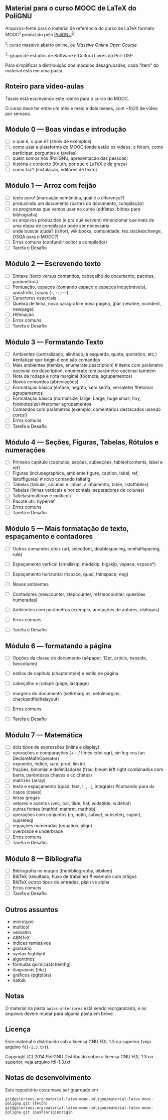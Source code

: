 Material para o curso MOOC de LaTeX do PoliGNU
----------------------------------------------

Arquivos-fonte para o material de referência do curso de LaTeX formato
MOOC<sup>[1](#note1)</sup> produzido pelo [PoliGNU][polignu]<sup>[2](#note2)</sup>.

<a name="note1"><sup>1</sup></a>: curso massivo aberto online, ou _Massive Online Open Course_

<a name="note2"><sup>2</sup></a>: grupo de estudos de Software e Cultura Livres da Poli-USP.

[polignu]: www.polignu.org

Para simplificar a distribuição dos módulos desagrupados, cada "item"
do material está em uma pasta.


Roteiro para video-aulas
------------------------

Tássio está escrevendo este roteiro para o curso do MOOC.

O curso deve ter entre um mês e meio e dois meses,
com ~1h30 de vídeo por semana.

## Módulo 0 &mdash; Boas vindas e introdução
- [ ] o que é, o que é? (show de exemplos)
- [ ] como usar a plataforma do MOOC (onde estão os vídeos, o fórum, como participar, perguntas e tarefas) 
- [ ] quem somos nós (PoliGNU, apresentação das pessoas)
- [ ] história e contexto (Knuth, por que o LaTeX é de graça)
- [ ] como faz? (instalação, editores de texto)

## Módulo 1 &mdash; Arroz com feijão
- [ ] texto puro! (marcação semântica, qual é a diferença?)
- [ ] produzindo um documento (partes do documento, compilação)
- [ ] os programas que vamos usar no curso (pdflatex, bibtex para bibliografia) 
- [ ] os arquivos produzidos (e pra quê servem) #mencionar que mais de uma etapa de compilação pode ser necessária
- [ ] onde buscar ajuda? (lshort, wikibooks, comunidade, tex.stackexchange, OSQA para o MOOC?)
- [ ] Erros comuns (confundir editor e compilador) 
- [ ] Tarefa e Desafio

## Módulo 2 &mdash; Escrevendo texto
- [ ] Sintaxe (texto versus comandos, cabeçalho do documento, pacotes, parâmetros)
- [ ] Pontuação, espaços (comando espaço e espaços inquebráveis), apóstrofo, traços (-, --,---). 
- [ ] Caracteres especiais
- [ ] Quebra de linha, novo parágrafo e nova página, (par, newline, noindent, newpage).
- [ ] Hifenação
- [ ] Erros comuns
- [ ] Tarefa e Desafio

## Módulo 3 &mdash; Formatando Texto
- [ ] Ambientes (centralizado, alinhado, à esquerda, quote, quotation, etc.) #enfatizar que begin e end são comandos
- [ ] Mais ambientes (itemize, enumerate,description) # items com parâmetro opcional em description, enumerate tem parâmetro opcional também
- [ ] Nota de rodapé e nota marginal (footnote, agrupamentos)
- [ ] Novos comandos (abreviações)
- [ ] Formatação básica (ênfase, negrito, sem serifa, versalete) #retomar agrupamentos
- [ ] Formatação básica (normalsize, large, Large, huge small, tiny, footnotesize) #retomar agrupamentos
- [ ] Comandos com parâmetros (exemplo: comentários destacados usando cores!)
- [ ] Erros comuns
- [ ] Tarefa e Desafio

## Módulo 4 &mdash; Seções, Figuras, Tabelas, Rótulos e numerações
- [ ] Primeiro capítulo (capítulos, seções, subseções, tableofcontents, label e ref)
- [ ] Figuras (includegraphics, ambiente figure, caption, label, ref, listoffigures) # novo comando faltafig
- [ ] Tabelas (tabular, colunas e linhas, alinhamento, table, listoftables)
- [ ] Tabelas (linhas verticais e horizontais, separadores de colunas)
- [ ] Tabelas(multirow e multicol)
- [ ] Pacote útil: hyperref
- [ ] Erros comuns
- [ ] Tarefa e Desafio

## Módulo 5 &mdash; Mais formatação de texto, espaçamento e contadores
- [ ] Outros comandos úteis (url, selectfont, doublespacing, onehalfspacing, rule)
- [ ] Espaçamento vertical (smallskip, medskip, bigskip, vspace, vspace*)
- [ ] Espaçamento horizontal (hspace, quad, thinspace, neg)
- [ ] Novos ambientes
- [ ] Contadores (newcounter, stepcounter, refstepcounter, questões numeradas)
- [ ] Ambientes com parâmetros (exemplo, anotações de autores, diálogos)
- [ ] Erros comuns
- [ ] Tarefa e Desafio


## Módulo 6 &mdash; formatando a página
- [ ] Opções da classe de documento (a4paper, 12pt, article, twoside, twocolumn)
- [ ] estilos de capítulo (chapterstyle) e estilo de página
- [ ] cabeçalho e rodapé (page, lastpage)
- [ ] margens do documento (setlrmargins, setulmargins, checkandfixthelayout)
- [ ] Erros comuns
- [ ] Tarefa e Desafio


## Módulo 7 &mdash; Matemática
- [ ] dois tipos de expressões (inline e display)
- [ ] operações e comparações (+ - / times cdot sqrt, sin log cos tan DeclareMathOperator)
- [ ] expoente, índice, sum, prod, lim int
- [ ] frações, binomial e delimitadores (frac, binom left right combinados com barra, parênteses chaves e colchetes)
- [ ] matrizes (array)
- [ ] texto e espaçamento (quad, text,  \!, \, \: \;, integrais) #comando para dx
- [ ] casos (cases)
- [ ] letras gregas
- [ ] vetores e acentos (vec, bar, tilde, hat, widetilde, widehat)
- [ ] outras fontes (mathbf, mathrm, mathbb)
- [ ] operações com conjuntos (in, notin, subset, subseteq, supset, supseteq)
- [ ] equações numeradas (equation, align)
- [ ] overbrace e underbrace
- [ ] Erros comuns
- [ ] Tarefa e Desafio

## Módulo 8 &mdash; Bibliografia
- [ ] Bibliografia no muque (thebibliography, bibitem)
- [ ] BibTeX (resultado, fluxo de trabalho) # exemplo com artigos
- [ ] BibTeX outros tipos de entradas, plain vs alpha
- [ ] Erros comuns
- [ ] Tarefa e Desafio

## Outros assuntos
- microtype
- multicol
- verbatim
- ABNTeX
- índices remissivos
- glossário
- syntax highlight
- algoritmos
- fórmulas químicas(chemfig)
- diagramas (tikz)
- gráficos (pgfplots)
- natbib

Notas
-----

O material na pasta `aulas-anteriores` está sendo reorganizado,
e os arquivos devem mudar para alguma pasta em breve.

Licença
-------

Este material é distribuído sob a licensa GNU FDL 1.3 ou superior
(veja arquivo `fdl-1.3.txt`).

Copyright (C) 2014
  PoliGNU
Distribuído sobre a licensa GNU FDL 1.3 ou superior, veja arquivo
fdl-1.3.txt

Notas de desenvolvimento
------------------------

Este repositório costumava ser guardado em 

    git@gitorious.org:material-latex-mooc-polignu/material-latex-mooc-polignu.git (fetch)
    git@gitorious.org:material-latex-mooc-polignu/material-latex-mooc-polignu.git (push)originorigin
